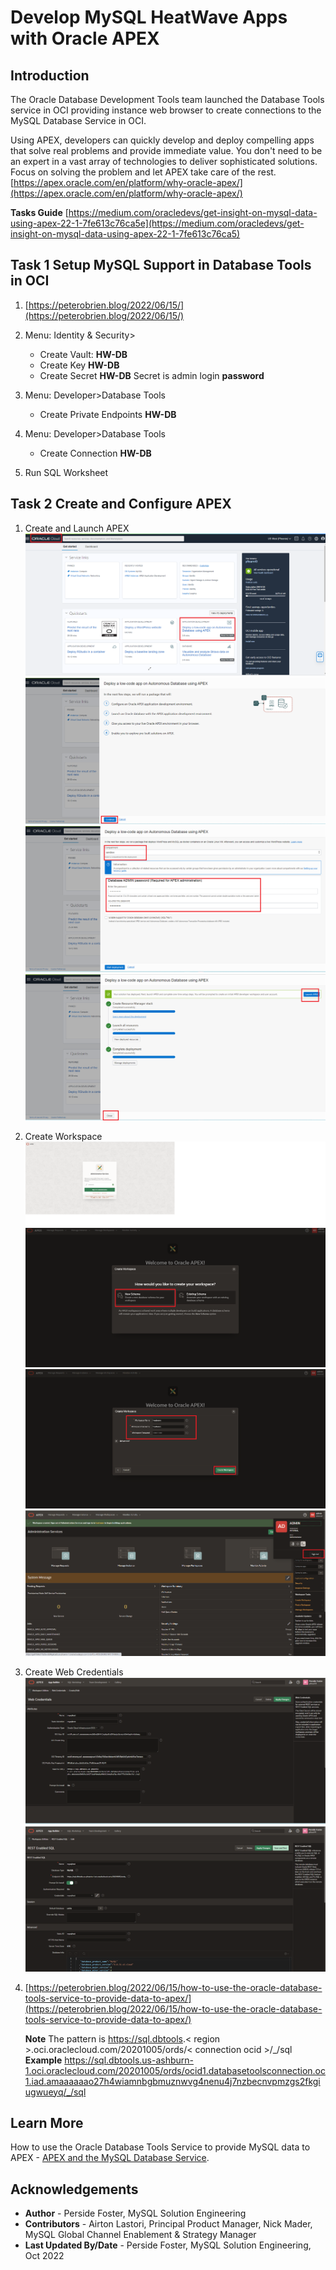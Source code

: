 # Develop MySQL HeatWave Apps with Oracle APEX

## Introduction

The Oracle Database Development Tools team launched the Database Tools service in OCI providing instance web browser to create connections to the MySQL Database Service in OCI. 

Using APEX, developers can quickly develop and deploy compelling apps that solve real problems and provide immediate value. You don't need to be an expert in a vast array of technologies to deliver sophisticated solutions. Focus on solving the problem and let APEX take care of the rest.[https://apex.oracle.com/en/platform/why-oracle-apex/](https://apex.oracle.com/en/platform/why-oracle-apex/)

**Tasks Guide** 
[https://medium.com/oracledevs/get-insight-on-mysql-data-using-apex-22-1-7fe613c76ca5e](https://medium.com/oracledevs/get-insight-on-mysql-data-using-apex-22-1-7fe613c76ca5)


## Task 1 Setup MySQL Support in Database Tools in OCI

1. [https://peterobrien.blog/2022/06/15/](https://peterobrien.blog/2022/06/15/)

1. Menu: Identity & Security>  
    - Create Vault: **HW-DB**
    - Create Key **HW-DB**
    - Create Secret **HW-DB**  Secret is admin login **password** 
2. Menu: Developer>Database Tools
    - Create Private Endpoints **HW-DB**
3. Menu: Developer>Database Tools
    - Create Connection **HW-DB**
4. Run SQL Worksheet


## Task 2 Create and Configure APEX

1. Create and Launch APEX
![MDS](./images/start_apex_deploy.png "start apex deploy")
![MDS](./images/continue_apex_deploy.png "continue apex deploy")
![MDS](./images/set_password_apex_deploy.png "set apex password")
![MDS](./images/completed_apex_deploy.png "completed apex deploy")
2. Create Workspace
![MDS](./images/login_apexd.png "login apexd")
![MDS](./images/create_apex_workspace.png "create apex workspace")
![MDS](./images/name_apex_workspace.png "name apex workspace")
![MDS](./images/apex_logout.png "apex logout")
3. Create Web Credentials
![MDS](./images/apex_web_credentials.png "apex web credentials")
![MDS](./images/apex_rest.png "apex rest")

4. [https://peterobrien.blog/2022/06/15/how-to-use-the-oracle-database-tools-service-to-provide-data-to-apex/](https://peterobrien.blog/2022/06/15/how-to-use-the-oracle-database-tools-service-to-provide-data-to-apex/)

    **Note** The pattern is https://sql.dbtools.< region >.oci.oraclecloud.com/20201005/ords/< connection ocid >/_/sql
    **Example** https://sql.dbtools.us-ashburn-1.oci.oraclecloud.com/20201005/ords/ocid1.databasetoolsconnection.oc1.iad.amaaaaaao27h4wiamnbgbmuznwvg4nenu4j7nzbecnvpmzgs2fkgiugwueyq/_/sql
## Learn More

How to use the Oracle Database Tools Service to provide MySQL data to APEX - [APEX and the MySQL Database Service](https://asktom.oracle.com/pls/apex/asktom.search?oh=18245).

## Acknowledgements

- **Author** - Perside Foster, MySQL Solution Engineering
- **Contributors** - Airton Lastori, Principal Product Manager, Nick Mader, MySQL Global Channel Enablement & Strategy Manager
- **Last Updated By/Date** - Perside Foster, MySQL Solution Engineering, Oct 2022
